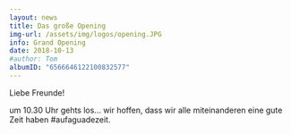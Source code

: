 ```yaml
---
layout: news
title: Das große Opening
img-url: /assets/img/logos/opening.JPG
info: Grand Opening
date: 2018-10-13
#author: Tom
albumID: "6566646122100832577"
---
```

Liebe Freunde!

um 10.30 Uhr gehts los... wir hoffen, dass wir alle miteinanderen eine gute
Zeit haben #aufaguadezeit.